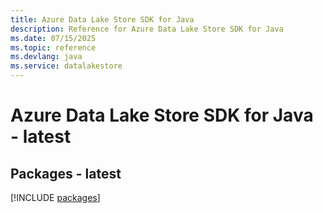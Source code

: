 ```yaml
---
title: Azure Data Lake Store SDK for Java
description: Reference for Azure Data Lake Store SDK for Java
ms.date: 07/15/2025
ms.topic: reference
ms.devlang: java
ms.service: datalakestore
---
```

# Azure Data Lake Store SDK for Java - latest
## Packages - latest
[!INCLUDE [packages](data-lake-store-index.md)]